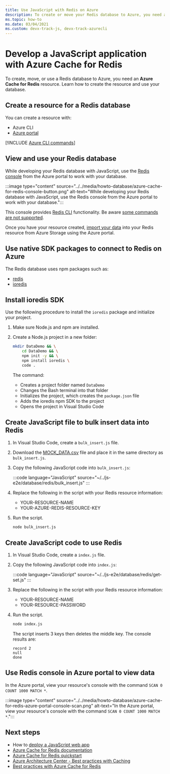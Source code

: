 ```yaml
---
title: Use JavaScript with Redis on Azure 
description: To create or move your Redis database to Azure, you need an Azure Cache for Redis resource. 
ms.topic: how-to
ms.date: 03/04/2021
ms.custom: devx-track-js, devx-track-azurecli
---
```


# Develop a JavaScript application with Azure Cache for Redis


To create, move, or use a Redis database to Azure, you need an **Azure Cache for Redis** resource. Learn how to create the resource and use your database.

## Create a resource for a Redis database

You can create a resource with:

* Azure CLI
* [Azure portal](https://ms.portal.azure.com/#create/Microsoft.Cache)

[!INCLUDE [Azure CLI commands](../../includes/azure-cli-cache-for-redis-db.md)]

## View and use your Redis database

While developing your Redis database with JavaScript, use the [Redis console](/azure/azure-cache-for-redis/cache-configure#redis-console) from the Azure portal to work with your database.

:::image type="content" source="../../media/howto-database/azure-cache-for-redis-console-button.png" alt-text="While developing your Redis database with JavaScript, use the Redis console from the Azure portal to work with your database.":::

This console provides [Redis CLI](https://redis.io/topics/rediscli) functionality. Be aware [some commands are not supported](/azure/azure-cache-for-redis/cache-configure#redis-commands-not-supported-in-azure-cache-for-redis).

Once you have your resource created, [import your data](/azure/azure-cache-for-redis/cache-how-to-import-export-data) into your Redis resource from Azure Storage using the Azure portal. 

## Use native SDK packages to connect to Redis on Azure

The Redis database uses npm packages such as:

* [redis](https://www.npmjs.com/package/redis)
* [ioredis](https://www.npmjs.com/package/ioredis)

## Install ioredis SDK 

Use the following procedure to install the `ioredis` package and initialize your project.

1. Make sure Node.js and npm are installed.
1. Create a Node.js project in a new folder:

    ```bash
    mkdir DataDemo && \
        cd DataDemo && \
        npm init -y && \
        npm install ioredis \
        code .
    ```

    The command:
    * Creates a project folder named `DataDemo`
    * Changes the Bash terminal into that folder
    * Initializes the project, which creates the `package.json` file
    * Adds the ioredis npm SDK to the project
    * Opens the project in Visual Studio Code

## Create JavaScript file to bulk insert data into Redis

1. In Visual Studio Code, create a `bulk_insert.js` file.

1. Download the [MOCK_DATA.csv](https://github.com/Azure-Samples/js-e2e/blob/main/database/redis/MOCK_DATA.csv) file and place it in the same directory as `bulk_insert.js`.

1. Copy the following JavaScript code into `bulk_insert.js`:

    :::code language="JavaScript" source="~/../js-e2e/database/redis/bulk_insert.js" :::

1. Replace the following in the script with your Redis resource information:

    * YOUR-RESOURCE-NAME
    * YOUR-AZURE-REDIS-RESOURCE-KEY

1. Run the script.

    ```bash
    node bulk_insert.js
    ```
    
## Create JavaScript code to use Redis

1. In Visual Studio Code, create a `index.js` file.


1. Copy the following JavaScript code into `index.js`:

    :::code language="JavaScript" source="~/../js-e2e/database/redis/get-set.js"  :::
 
1. Replace the following in the script with your Redis resource information:

    * YOUR-RESOURCE-NAME
    * YOUR-RESOURCE-PASSWORD

1. Run the script.

    ```bash
    node index.js
    ```
    
    The script inserts 3 keys then deletes the middle key. The console results are:

    ```console
    record 2
    null
    done
    ```

## Use Redis console in Azure portal to view data

In the Azure portal, view your resource's console with the command `SCAN 0 COUNT 1000 MATCH *`. 

:::image type="content" source="../../media/howto-database/azure-cache-for-redis-azure-portal-console-scan.png" alt-text="In the Azure portal, view your resource's console with the command `SCAN 0 COUNT 1000 MATCH *`.":::

## Next steps

* How to [deploy a JavaScript web app](../deploy-web-app.md)
* [Azure Cache for Redis documentation](/azure/azure-cache-for-redis)
* [Azure Cache for Redis quickstart](/azure/azure-cache-for-redis/cache-nodejs-get-started)
* [Azure Architecture Center - Best practices with Caching](/azure/architecture/best-practices/caching)
* [Best practices with Azure Cache for Redis](/azure/azure-cache-for-redis/cache-best-practices#client-library-specific-guidance)